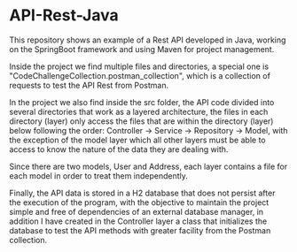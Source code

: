# API-Rest-Java

This repository shows an example of a Rest API developed in Java, working on the SpringBoot framework and using Maven for project management.

Inside the project we find multiple files and directories, a special one is "CodeChallengeCollection.postman_collection", which is a collection of requests to test the API Rest from Postman.

In the project we also find inside the src folder, the API code divided into several directories that work as a layered architecture, the files in each directory (layer) only access the files that are within the directory (layer) below following the order: Controller -> Service -> Repository -> Model, with the exception of the model layer which all other layers must be able to access to know the nature of the data they are dealing with.

Since there are two models, User and Address, each layer contains a file for each model in order to treat them independently.

Finally, the API data is stored in a H2 database that does not persist after the execution of the program, with the objective to maintain the project simple and free of dependencies of an external database manager, in addition I have created in the Controller layer a class that initializes the database to test the API methods with greater facility from the Postman collection.
